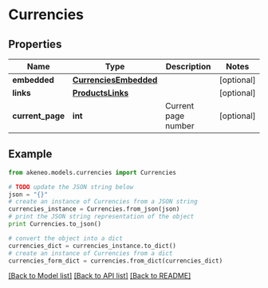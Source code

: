 # Currencies


## Properties
Name | Type | Description | Notes
------------ | ------------- | ------------- | -------------
**embedded** | [**CurrenciesEmbedded**](CurrenciesEmbedded.md) |  | [optional] 
**links** | [**ProductsLinks**](ProductsLinks.md) |  | [optional] 
**current_page** | **int** | Current page number | [optional] 

## Example

```python
from akeneo.models.currencies import Currencies

# TODO update the JSON string below
json = "{}"
# create an instance of Currencies from a JSON string
currencies_instance = Currencies.from_json(json)
# print the JSON string representation of the object
print Currencies.to_json()

# convert the object into a dict
currencies_dict = currencies_instance.to_dict()
# create an instance of Currencies from a dict
currencies_form_dict = currencies.from_dict(currencies_dict)
```
[[Back to Model list]](../README.md#documentation-for-models) [[Back to API list]](../README.md#documentation-for-api-endpoints) [[Back to README]](../README.md)


